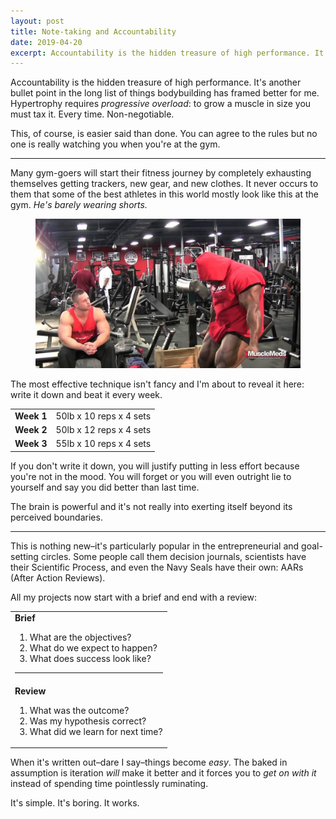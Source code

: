 ```yaml
---
layout: post
title: Note-taking and Accountability
date: 2019-04-20
excerpt: Accountability is the hidden treasure of high performance. It's another bullet point in the long list of things bodybuilding has improved for me and I spend quite an awful lot of time thinking about it.
---
```


Accountability is the hidden treasure of high performance. It's another bullet point in the long list of things bodybuilding has framed better for me. Hypertrophy requires _progressive overload_: to grow a muscle in size you must tax it. Every time. Non-negotiable.

This, of course, is easier said than done. You can agree to the rules but no one is really watching you when you're at the gym.

<hr class="--small" />

Many gym-goers will start their fitness journey by completely exhausting themselves getting trackers, new gear, and new clothes. It never occurs to them that some of the best athletes in this world mostly look like this at the gym. _He's barely wearing shorts._

<figure class="journal__image">
    <img src="/img/posts/042019-kai.jpg" alt="Picture of Kai Greene at the gym" />
</figure>

The most effective technique isn't fancy and I'm about to reveal it here: write it down and beat it every week.

<table class="stats">
<tr>
    <td><strong>Week 1</strong></td>
    <td>50lb x 10 reps x 4 sets</td>
</tr>
<tr>
    <td><strong>Week 2</strong></td>
    <td>50lb x 12 reps x 4 sets</td>
</tr>
<tr>
    <td><strong>Week 3</strong></td>
    <td>55lb x 10 reps x 4 sets</td>
</tr>
</table>

If you don't write it down, you will justify putting in less effort because you're not in the mood. You will forget or you will even outright lie to yourself and say you did better than last time.

The brain is powerful and it's not really into exerting itself beyond its perceived boundaries.

<hr class="--small" />

This is nothing new–it's particularly popular in the entrepreneurial and goal-setting circles. Some people call them decision journals, scientists have their Scientific Process, and even the Navy Seals have their own: AARs (After Action Reviews).

All my projects now start with a brief and end with a review:

<table class="stats">
<tr>
    <td><strong>Brief</strong>
    <br>
        <ol>
        <li>What are the objectives?</li>
        <li>What do we expect to happen?</li>
        <li>What does success look like?</li>
        </ol>
    <hr class="--small" /></td>
</tr>
<tr>
    <td><strong>Review</strong>
    <br>
        <ol>
        <li>What was the outcome?</li>
        <li>Was my hypothesis correct?</li>
        <li>What did we learn for next time?</li>
        </ol>
    </td>
</tr>
</table>

When it's written out–dare I say–things become _easy_. The baked in assumption is iteration _will_ make it better and it forces you to _get on with it_ instead of spending time pointlessly ruminating.

It's simple. It's boring. It works.